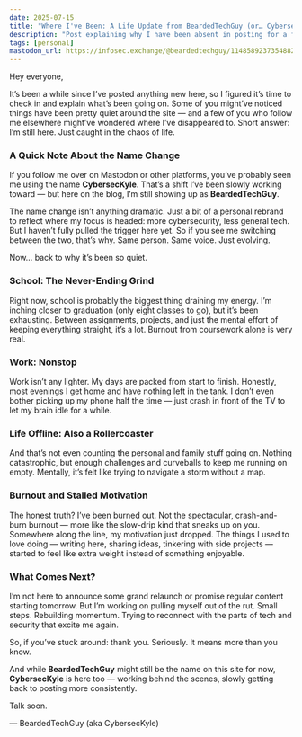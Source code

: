 ```yaml
---
date: 2025-07-15
title: "Where I've Been: A Life Update from BeardedTechGuy (or… CybersecKyle?)"
description: "Post explaining why I have been absent in posting for a few months."
tags: [personal]
mastodon_url: https://infosec.exchange/@beardedtechguy/114858923735488275
---
```


Hey everyone,

It’s been a while since I’ve posted anything new here, so I figured it’s time to check in and explain what’s been going on. Some of you might’ve noticed things have been pretty quiet around the site — and a few of you who follow me elsewhere might’ve wondered where I’ve disappeared to. Short answer: I’m still here. Just caught in the chaos of life.

### A Quick Note About the Name Change

If you follow me over on Mastodon or other platforms, you’ve probably seen me using the name **CybersecKyle**. That’s a shift I’ve been slowly working toward — but here on the blog, I’m still showing up as **BeardedTechGuy**.

The name change isn’t anything dramatic. Just a bit of a personal rebrand to reflect where my focus is headed: more cybersecurity, less general tech. But I haven’t fully pulled the trigger here yet. So if you see me switching between the two, that’s why. Same person. Same voice. Just evolving.

Now… back to why it’s been so quiet.

### School: The Never-Ending Grind

Right now, school is probably the biggest thing draining my energy. I’m inching closer to graduation (only eight classes to go), but it’s been exhausting. Between assignments, projects, and just the mental effort of keeping everything straight, it’s a lot. Burnout from coursework alone is very real.

### Work: Nonstop

Work isn’t any lighter. My days are packed from start to finish. Honestly, most evenings I get home and have nothing left in the tank. I don’t even bother picking up my phone half the time — just crash in front of the TV to let my brain idle for a while.

### Life Offline: Also a Rollercoaster

And that’s not even counting the personal and family stuff going on. Nothing catastrophic, but enough challenges and curveballs to keep me running on empty. Mentally, it’s felt like trying to navigate a storm without a map.

### Burnout and Stalled Motivation

The honest truth? I’ve been burned out. Not the spectacular, crash-and-burn burnout — more like the slow-drip kind that sneaks up on you. Somewhere along the line, my motivation just dropped. The things I used to love doing — writing here, sharing ideas, tinkering with side projects — started to feel like extra weight instead of something enjoyable.

### What Comes Next?

I’m not here to announce some grand relaunch or promise regular content starting tomorrow. But I’m working on pulling myself out of the rut. Small steps. Rebuilding momentum. Trying to reconnect with the parts of tech and security that excite me again.

So, if you’ve stuck around: thank you. Seriously. It means more than you know.

And while **BeardedTechGuy** might still be the name on this site for now, **CybersecKyle** is here too — working behind the scenes, slowly getting back to posting more consistently.

Talk soon.

— BeardedTechGuy (aka CybersecKyle)